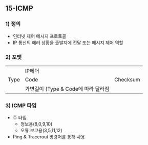 ## 15-ICMP
### 1) 정의
- 인터넷 제어 메시지 프로토콜
- IP 통신의 에러 상황을 출발지에 전달 또는 메시지 제어 역할
### 2) 포맷
||||
|---|---|---|
||IP헤더||
| Type | Code | Checksum
||가변길이 (Type & Code에 따라 달라짐||
### 3) ICMP 타입
- 주 타입
    - 정보용(8,0,9,10)
    - 오류 보고용(3,5,11,12)
- Ping & Tracerout 명령어를 통해 사용